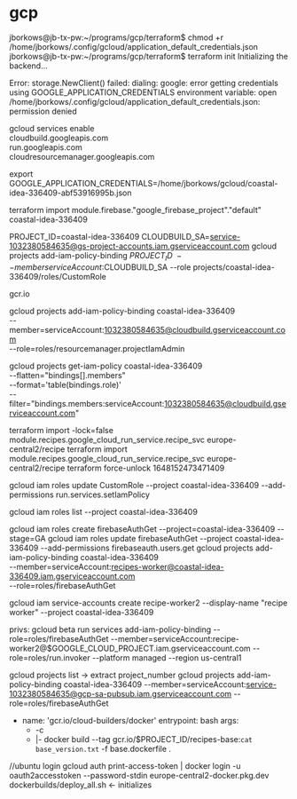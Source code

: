 # gcp

jborkows@jb-tx-pw:~/programs/gcp/terraform$ chmod +r /home/jborkows/.config/gcloud/application_default_credentials.json
jborkows@jb-tx-pw:~/programs/gcp/terraform$ terraform init
Initializing the backend...

Error: storage.NewClient() failed: dialing: google: error getting credentials using GOOGLE_APPLICATION_CREDENTIALS environment variable: open /home/jborkows/.config/gcloud/application_default_credentials.json: permission denied

gcloud services enable \
  cloudbuild.googleapis.com \
  run.googleapis.com \
  cloudresourcemanager.googleapis.com

 export GOOGLE_APPLICATION_CREDENTIALS=/home/jborkows/gcloud/coastal-idea-336409-abf53916995b.json

 terraform import module.firebase."google_firebase_project"."default" coastal-idea-336409
 
PROJECT_ID=coastal-idea-336409
CLOUDBUILD_SA=service-1032380584635@gs-project-accounts.iam.gserviceaccount.com
 gcloud projects add-iam-policy-binding $PROJECT_ID \
    --member serviceAccount:$CLOUDBUILD_SA --role projects/coastal-idea-336409/roles/CustomRole

gcr.io    

 gcloud projects add-iam-policy-binding coastal-idea-336409 \
 --member=serviceAccount:1032380584635@cloudbuild.gserviceaccount.com \
 --role=roles/resourcemanager.projectIamAdmin

 gcloud projects get-iam-policy coastal-idea-336409 \
--flatten="bindings[].members" \
--format='table(bindings.role)' \
--filter="bindings.members:serviceAccount:1032380584635@cloudbuild.gserviceaccount.com"


terraform import  -lock=false module.recipes.google_cloud_run_service.recipe_svc europe-central2/recipe
terraform import  module.recipes.google_cloud_run_service.recipe_svc europe-central2/recipe
terraform force-unlock 1648152473471409

gcloud iam roles update CustomRole --project coastal-idea-336409 --add-permissions run.services.setIamPolicy

gcloud iam roles list --project coastal-idea-336409

gcloud iam roles create firebaseAuthGet --project=coastal-idea-336409  --stage=GA
gcloud iam roles update firebaseAuthGet --project coastal-idea-336409 --add-permissions firebaseauth.users.get
 gcloud projects add-iam-policy-binding coastal-idea-336409 \
 --member=serviceAccount:recipes-worker@coastal-idea-336409.iam.gserviceaccount.com \
 --role=roles/firebaseAuthGet 


 gcloud iam service-accounts create recipe-worker2 --display-name "recipe worker" --project coastal-idea-336409
 
 privs:
 gcloud beta run services add-iam-policy-binding  --role=roles/firebaseAuthGet  --member=serviceAccount:recipe-worker2@$GOOGLE_CLOUD_PROJECT.iam.gserviceaccount.com --role=roles/run.invoker --platform managed --region us-central1
 
 gcloud projects list -> extract project_number
 gcloud projects add-iam-policy-binding coastal-idea-336409 --member=serviceAccount:service-1032380584635@gcp-sa-pubsub.iam.gserviceaccount.com --role=roles/firebaseAuthGet

  - name: 'gcr.io/cloud-builders/docker'
   entrypoint: bash
   args:
      - -c
      - |-
        docker build --tag gcr.io/$PROJECT_ID/recipes-base:`cat base_version.txt`  -f base.dockerfile .

//ubuntu login
gcloud auth print-access-token | docker login -u oauth2accesstoken --password-stdin europe-central2-docker.pkg.dev     
dockerbuilds/deploy_all.sh <- initializes    